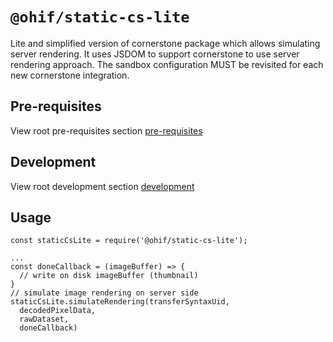 # `@ohif/static-cs-lite`

Lite and simplified version of cornerstone package which allows simulating server rendering.
It uses JSDOM to support cornerstone to use server rendering approach.
The sandbox configuration MUST be revisited for each new cornerstone integration.

## Pre-requisites
View root pre-requisites section [pre-requisites](../../README.md#pre-requisites)

## Development
View root development section [development](../../README.md#development)

## Usage

```
const staticCsLite = require('@ohif/static-cs-lite');

...
const doneCallback = (imageBuffer) => {
  // write on disk imageBuffer (thumbnail)
}
// simulate image rendering on server side
staticCsLite.simulateRendering(transferSyntaxUid,
  decodedPixelData,
  rawDataset,
  doneCallback)
```
